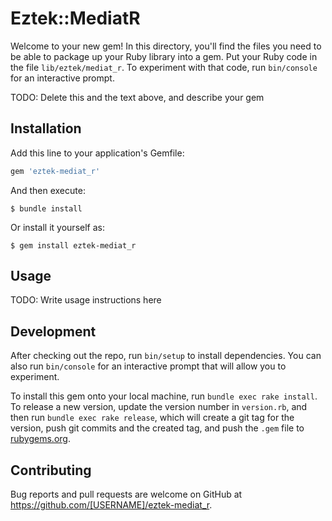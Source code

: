 # Eztek::MediatR

Welcome to your new gem! In this directory, you'll find the files you need to be able to package up your Ruby library into a gem. Put your Ruby code in the file `lib/eztek/mediat_r`. To experiment with that code, run `bin/console` for an interactive prompt.

TODO: Delete this and the text above, and describe your gem

## Installation

Add this line to your application's Gemfile:

```ruby
gem 'eztek-mediat_r'
```

And then execute:

    $ bundle install

Or install it yourself as:

    $ gem install eztek-mediat_r

## Usage

TODO: Write usage instructions here

## Development

After checking out the repo, run `bin/setup` to install dependencies. You can also run `bin/console` for an interactive prompt that will allow you to experiment.

To install this gem onto your local machine, run `bundle exec rake install`. To release a new version, update the version number in `version.rb`, and then run `bundle exec rake release`, which will create a git tag for the version, push git commits and the created tag, and push the `.gem` file to [rubygems.org](https://rubygems.org).

## Contributing

Bug reports and pull requests are welcome on GitHub at https://github.com/[USERNAME]/eztek-mediat_r.
